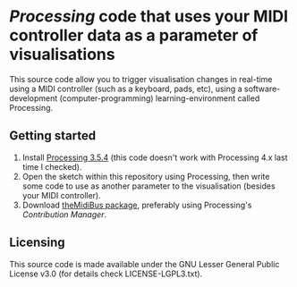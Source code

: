 # _Processing_ code that uses your MIDI controller data as a parameter of visualisations
This source code allow you to trigger visualisation changes in real-time using a MIDI controller (such as a keyboard, pads, etc), using a software-development (computer-programming) learning-environment called Processing.

## Getting started
1. Install [Processing 3.5.4](https://processing.org/download) (this code doesn't work with Processing 4.x last time I checked).
2. Open the sketch within this repository using Processing, then write some code to use as another parameter to the visualisation (besides your MIDI controller).
3. Download [theMidiBus package](https://github.com/sparks/themidibus), preferably using Processing's _Contribution Manager_.

## Licensing
This source code is made available under the GNU Lesser General Public License v3.0 (for details check LICENSE-LGPL3.txt).
